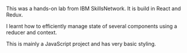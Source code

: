 This was a hands-on lab from IBM SkillsNetwork. It is build in React and Redux.

I learnt how to efficiently manage state of several components using a reducer and context. 

This is mainly a JavaScript project and has very basic styling.
